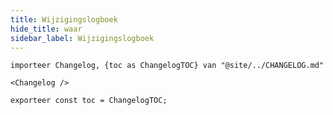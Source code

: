 ```yaml
---
title: Wijzigingslogboek
hide_title: waar
sidebar_label: Wijzigingslogboek
---
```


```mdx-code-block
importeer Changelog, {toc as ChangelogTOC} van "@site/../CHANGELOG.md"

<Changelog />

exporteer const toc = ChangelogTOC;
```
